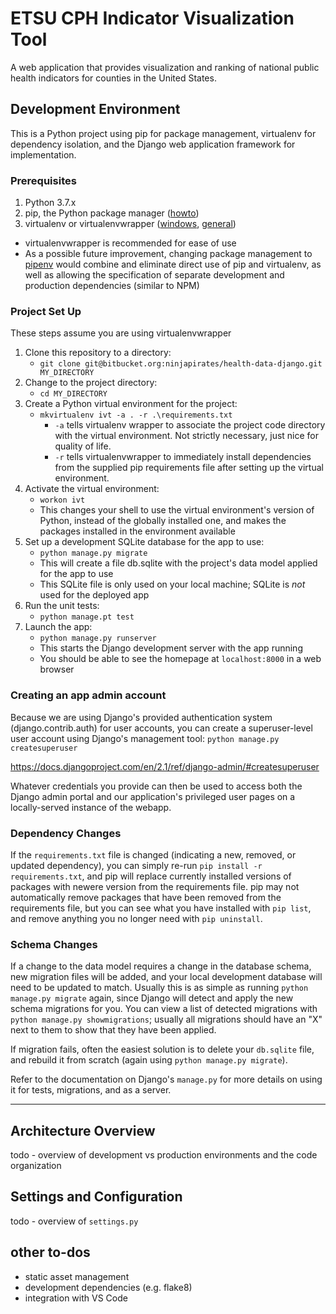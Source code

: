 # ETSU CPH Indicator Visualization Tool #

A web application that provides visualization and ranking of national public health indicators for counties in the United States.

## Development Environment ##

This is a Python project using pip for package management, virtualenv for dependency isolation, and the Django web application framework for implementation.

### Prerequisites ###

1. Python 3.7.x
2. pip, the Python package manager ([howto](pip))
3. virtualenv or virtualenvwrapper ([windows](vew-win), [general](vew))

- virtualenvwrapper is recommended for ease of use
- As a possible future improvement, changing package management to [pipenv](pipenv) would combine and eliminate direct use of pip and virtualenv, as well as allowing the specification of separate development and production dependencies (similar to NPM)

[pip]: https://pip.pypa.io/en/stable/installing/
[vew]: https://virtualenvwrapper.readthedocs.io/en/latest/install.html#installation
[vew-win]: https://virtualenvwrapper.readthedocs.io/en/latest/install.html#windows-command-prompt
[pipenv]: https://pipenv.readthedocs.io/en/latest/

### Project Set Up ###

These steps assume you are using virtualenvwrapper

1. Clone this repository to a directory:
    - `git clone git@bitbucket.org:ninjapirates/health-data-django.git MY_DIRECTORY`
2. Change to the project directory:
    - `cd MY_DIRECTORY`
2. Create a Python virtual environment for the project:
    - `mkvirtualenv ivt -a . -r .\requirements.txt`
        - `-a` tells virtualenv wrapper to associate the project code directory with the virtual environment. Not strictly necessary, just nice for quality of life.
        - `-r` tells virtualenvwrapper to immediately install dependencies from the supplied pip requirements file after setting up the virtual environment.
3. Activate the virtual environment:
    - `workon ivt`
    - This changes your shell to use the virtual environment's version of Python, instead of the globally installed one, and makes the packages installed in the environment available
4. Set up a development SQLite database for the app to use:
    - `python manage.py migrate`
    - This will create a file db.sqlite with the project's data model applied for the app to use
    - This SQLite file is only used on your local machine; SQLite is *not* used for the deployed app
5. Run the unit tests:
    - `python manage.pt test`
6. Launch the app:
    - `python manage.py runserver`
    - This starts the Django development server with the app running
    - You should be able to see the homepage at `localhost:8000` in a web browser

### Creating an app admin account ###

Because we are using Django's provided authentication system (django.contrib.auth) for user accounts, you can create a superuser-level user account using Django's management tool: `python manage.py createsuperuser`

https://docs.djangoproject.com/en/2.1/ref/django-admin/#createsuperuser

Whatever credentials you provide can then be used to access both the Django admin portal and our application's privileged user pages on a locally-served instance of the webapp.

### Dependency Changes ###

If the `requirements.txt` file is changed (indicating a new, removed, or updated dependency), you can simply re-run `pip install -r requirements.txt`, and pip will replace currently installed versions of packages with newere version from the requirements file. pip may not automatically remove packages that have been removed from the requirements file, but you can see what you have installed with `pip list`, and remove anything you no longer need with `pip uninstall`.

### Schema Changes ###

If a change to the data model requires a change in the database schema, new migration files will be added, and your local development database will need to be updated to match. Usually this is as simple as running `python manage.py migrate` again, since Django will detect and apply the new schema migrations for you. You can view a list of detected migrations with `python manage.py showmigrations`; usually all migrations should have an "X" next to them to show that they have been applied.

If migration fails, often the easiest solution is to delete your `db.sqlite` file, and rebuild it from scratch (again using `python manage.py migrate`).

Refer to the documentation on Django's `manage.py` for more details on using it for tests, migrations, and as a server.

* * * * * *

## Architecture Overview ##

todo - overview of development vs production environments and the code organization

## Settings and Configuration ##

todo - overview of `settings.py`

## other to-dos ##

- static asset management
- development dependencies (e.g. flake8)
- integration with VS Code
